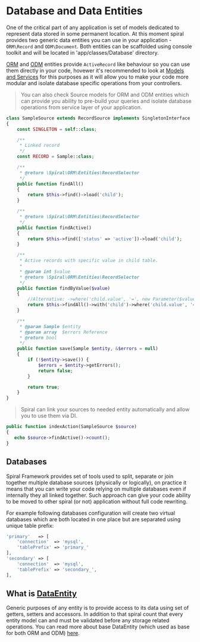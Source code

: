 # Database and Data Entities
One of the critical part of any application is set of models dedicated to represent data stored in some permanent location. At this moment spiral provides two generic data entities you can use in your application - `ORM\Record` and `ODM\Document`. Both entities can be scaffolded using console toolkit and will be located in 'app/classes/Database' directory.

[ORM](/orm/basics.md) and [ODM](/odm/basics.md) entities provide `ActiveRecord` like behaviour so you can use them directly in your code, hovewer it's recommended to look at [Models and Services](/application/services.md) for this purposes as it will allow you to make your code more modular and isolate database specific operations from your controllers.

> You can also check Source models for ORM and ODM entities which can provide you ability to pre-build your queries and isolate database operations from service layer of your application.

```php
class SampleSource extends RecordSource implements SingletonInterface
{
    const SINGLETON = self::class;

    /**
     * Linked record
     */
    const RECORD = Sample::class;

    /**
     * @return \Spiral\ORM\Entities\RecordSelector
     */
    public function findAll()
    {
        return $this->find()->load('child');
    }

    /**
     * @return \Spiral\ORM\Entities\RecordSelector
     */
    public function findActive()
    {
        return $this->find(['status' => 'active'])->load('child');
    }

    /**
     * Active records with specific value in child table.
     *
     * @param int $value
     * @return \Spiral\ORM\Entities\RecordSelector
     */
    public function findByValue($value)
    {
        //Alternative: ->where('child.value', '=', new Parameter($value, \PDO::PARAM_INT))
        return $this->findAll()->with('child')->where('child.value', '=', (int)$value);
    }

    /**
     * @param Sample $entity
     * @param array  $errors Reference
     * @return bool
     */
    public function save(Sample $entity, &$errors = null)
    {
        if (!$entity->save()) {
            $errors = $entity->getErrors();
            return false;
        }

        return true;
    }
}
```

> Spiral can link your sources to needed entity automatically and allow you to use them via DI.

```php
public function indexAction(SampleSource $source)
{
   echo $source->findActive()->count();
}
```

## Databases
Spiral Framework provides set of tools used to split, separate or join together multiple database sources (physically or logically), on practice it means that you can write your code relying on multiple databases even if internally they all linked together. Such approach can give your code ability to be moved to other spiral (or not) application without full code rewriting.

For example following databases configuration will create two virtual databases which are both located in one place but are separated using unique table prefix:

```php
'primary'   => [
    'connection'  => 'mysql',
    'tablePrefix' => 'primary_'
],
'secondary' => [
    'connection'  => 'mysql',
    'tablePrefix' => 'secondary_',
],
```

## What is [DataEntity](/components/entity.md)
Generic purposes of any entity is to provide access to its data using set of getters, setters and accessors. In addition to that spiral count that every entity model can and must be validated before any storage related operations. You can read more about base DataEntity (which used as base for both ORM and ODM) [here](/components/entity.md).
